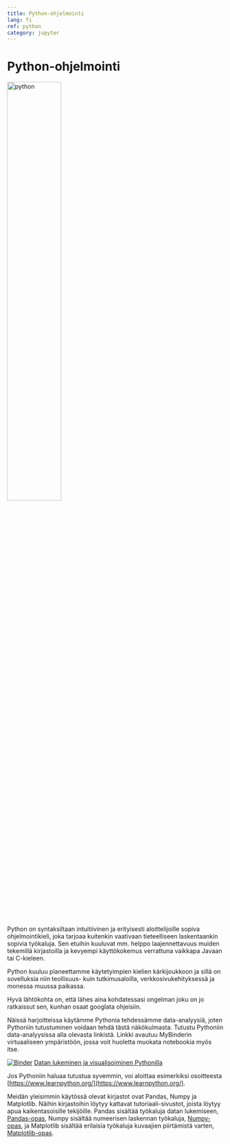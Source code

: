```yaml
---
title: Python-ohjelmointi
lang: fi
ref: python
category: jupyter
---
```


# Python-ohjelmointi

<img src="https://upload.wikimedia.org/wikipedia/commons/thumb/f/f8/Python_logo_and_wordmark.svg/1920px-Python_logo_and_wordmark.svg.png" alt="python" width="50%" class="center"/>

Python on syntaksiltaan intuitiivinen ja erityisesti aloittelijoille sopiva ohjelmointikieli, joka tarjoaa kuitenkin vaativaan tieteelliseen laskentaankin sopivia työkaluja. Sen etuihin kuuluvat mm. helppo laajennettavuus muiden tekemillä kirjastoilla ja kevyempi käyttökokemus verrattuna vaikkapa Javaan tai C-kieleen.

Python kuuluu planeettamme käytetyimpien kielien kärkijoukkoon ja sillä on sovelluksia niin teollisuus- kuin tutkimusaloilla, verkkosivukehityksessä ja monessa muussa paikassa. 

Hyvä lähtökohta on, että lähes aina kohdatessasi ongelman joku on jo ratkaissut sen, kunhan osaat googlata ohjeisiin.

Näissä harjoitteissa käytämme Pythonia tehdessämme data-analyysiä, joten Pythoniin tutustuminen voidaan tehdä tästä näkökulmasta.
Tutustu Pythoniin data-analyysissa alla olevasta linkistä.
Linkki avautuu MyBinderin virtuaaliseen ympäristöön, jossa voit huoletta muokata notebookia myös itse.

[![Binder](https://mybinder.org/badge_logo.svg)](https://mybinder.org/v2/gh/opendata-education/Python-ja-Jupyter/main?urlpath=tree/materiaali/harjoitukset/data-analyysi_esimerkki.ipynb) [Datan lukeminen ja visualisoiminen Pythonilla](https://mybinder.org/v2/gh/opendata-education/Python-ja-Jupyter/main?urlpath=tree/materiaali/harjoitukset/data-analyysi_esimerkki.ipynb) 

Jos Pythoniin haluaa tutustua syvemmin, voi aloittaa esimerkiksi osoitteesta [https://www.learnpython.org/](https://www.learnpython.org/).

Meidän yleisimmin käytössä olevat kirjastot ovat Pandas, Numpy ja Matplotlib. Näihin kirjastoihin löytyy kattavat tutoriaali-sivustot, joista löytyy apua kaikentasoisille tekijöille. Pandas sisältää työkaluja datan lukemiseen, [Pandas-opas](https://pandas.pydata.org/docs/getting_started/index.html), Numpy sisältää numeerisen laskennan työkaluja, [Numpy-opas](https://numpy.org/numpy-tutorials/index.html), ja Matplotlib sisältää erilaisia työkaluja kuvaajien piirtämistä varten, [Matplotlib-opas](https://matplotlib.org/stable/tutorials/index.html).
